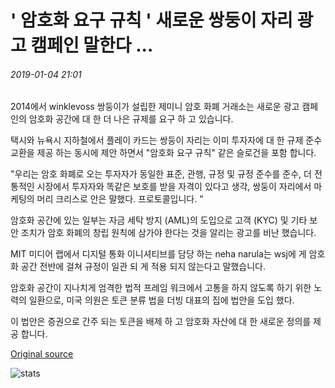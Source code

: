 # ' 암호화 요구 규칙 ' 새로운 쌍둥이 자리 광고 캠페인 말한다 ...

###### 2019-01-04 21:01

2014에서 winklevoss 쌍둥이가 설립한 제미니 암호 화폐 거래소는 새로운 광고 캠페인의 암호화 공간에 대 한 더 나은 규제를 요구 하 고 있습니다.

택시와 뉴욕시 지하철에서 플레이 카드는 쌍둥이 자리는 이미 투자자에 대 한 규제 준수 교환을 제공 하는 동시에 제안 하면서 "암호화 요구 규칙" 같은 슬로건을 포함 합니다.

"우리는 암호 화폐로 오는 투자자가 동일한 표준, 관행, 규정 및 규정 준수를 준수, 더 전통적인 시장에서 투자자와 똑같은 보호를 받을 자격이 있다고 생각, 쌍둥이 자리에서 마케팅의 머리 크리스로 안은 말했다. 프로토콜입니다. "

암호화 공간에 있는 일부는 자금 세탁 방지 (AML)의 도입으로 고객 (KYC) 및 기타 보안 조치가 암호 화폐의 창립 원칙에 삼가야 한다는 것을 알리는 광고를 비난 했습니다.

MIT 미디어 랩에서 디지털 통화 이니셔티브를 담당 하는 neha narula는 wsj에 게 암호화 공간 전반에 걸쳐 규정이 일관 되 게 적용 되지 않는다고 말했습니다.

암호화 공간이 지나치게 엄격한 법적 프레임 워크에서 고통을 하지 않도록 하기 위한 노력의 일환으로, 미국 의원은 토큰 분류 법을 더빙 대표의 집에 법안을 도입 했다.

이 법안은 증권으로 간주 되는 토큰을 배제 하 고 암호화 자산에 대 한 새로운 정의를 제공 합니다.

[Original source](https://cointelegraph.com/news/crypto-needs-rules-says-new-gemini-ad-campaign)

![stats](https://c.statcounter.com/11760860/0/a89fa40b/1/ "stats")